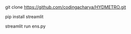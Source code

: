 git clone https://github.com/codingacharya/HYDMETRO.git

pip install streamlit

streamlit run ens.py
